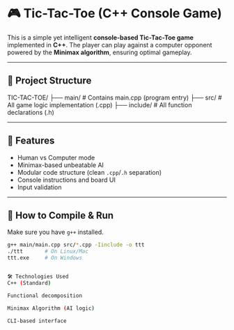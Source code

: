 # 🎮 Tic-Tac-Toe (C++ Console Game)

This is a simple yet intelligent **console-based Tic-Tac-Toe game** implemented in **C++**. The player can play against a computer opponent powered by the **Minimax algorithm**, ensuring optimal gameplay.

---

## 📁 Project Structure

TIC-TAC-TOE/
├── main/ # Contains main.cpp (program entry)
├── src/ # All game logic implementation (.cpp)
├── include/ # All function declarations (.h)


---

## 🧠 Features

- Human vs Computer mode
- Minimax-based unbeatable AI
- Modular code structure (clean `.cpp`/`.h` separation)
- Console instructions and board UI
- Input validation

---

## 🚀 How to Compile & Run

Make sure you have `g++` installed.

```bash
g++ main/main.cpp src/*.cpp -Iinclude -o ttt
./ttt       # On Linux/Mac
ttt.exe     # On Windows


🛠 Technologies Used
C++ (Standard)

Functional decomposition

Minimax Algorithm (AI logic)

CLI-based interface

